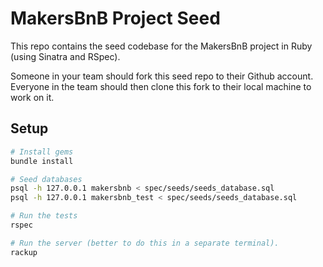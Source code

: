 # MakersBnB Project Seed

This repo contains the seed codebase for the MakersBnB project in Ruby (using Sinatra and RSpec).

Someone in your team should fork this seed repo to their Github account. Everyone in the team should then clone this fork to their local machine to work on it.

## Setup

```bash
# Install gems
bundle install

# Seed databases
psql -h 127.0.0.1 makersbnb < spec/seeds/seeds_database.sql
psql -h 127.0.0.1 makersbnb_test < spec/seeds/seeds_database.sql

# Run the tests
rspec

# Run the server (better to do this in a separate terminal).
rackup
```
